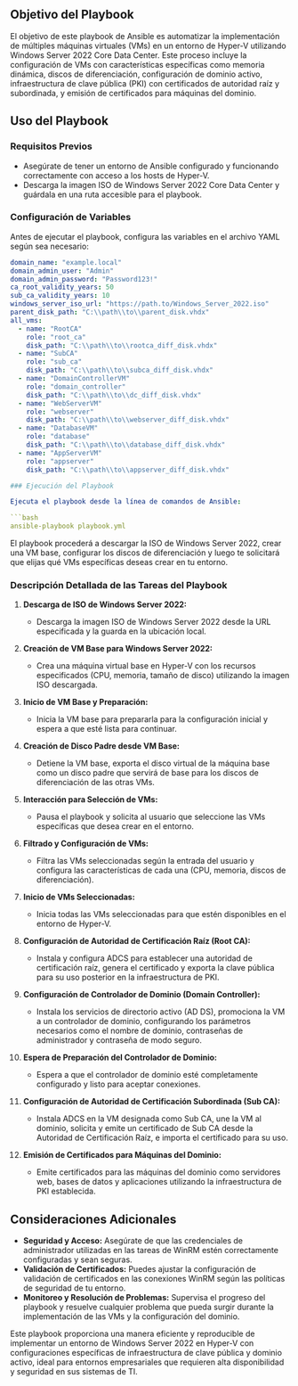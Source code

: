 ## Objetivo del Playbook

El objetivo de este playbook de Ansible es automatizar la implementación de múltiples máquinas virtuales (VMs) en un entorno de Hyper-V utilizando Windows Server 2022 Core Data Center. Este proceso incluye la configuración de VMs con características específicas como memoria dinámica, discos de diferenciación, configuración de dominio activo, infraestructura de clave pública (PKI) con certificados de autoridad raíz y subordinada, y emisión de certificados para máquinas del dominio.

## Uso del Playbook

### Requisitos Previos

- Asegúrate de tener un entorno de Ansible configurado y funcionando correctamente con acceso a los hosts de Hyper-V.
- Descarga la imagen ISO de Windows Server 2022 Core Data Center y guárdala en una ruta accesible para el playbook.

### Configuración de Variables

Antes de ejecutar el playbook, configura las variables en el archivo YAML según sea necesario:

```yaml
domain_name: "example.local"
domain_admin_user: "Admin"
domain_admin_password: "Password123!"
ca_root_validity_years: 50
sub_ca_validity_years: 10
windows_server_iso_url: "https://path.to/Windows_Server_2022.iso"
parent_disk_path: "C:\\path\\to\\parent_disk.vhdx"
all_vms:
  - name: "RootCA"
    role: "root_ca"
    disk_path: "C:\\path\\to\\rootca_diff_disk.vhdx"
  - name: "SubCA"
    role: "sub_ca"
    disk_path: "C:\\path\\to\\subca_diff_disk.vhdx"
  - name: "DomainControllerVM"
    role: "domain_controller"
    disk_path: "C:\\path\\to\\dc_diff_disk.vhdx"
  - name: "WebServerVM"
    role: "webserver"
    disk_path: "C:\\path\\to\\webserver_diff_disk.vhdx"
  - name: "DatabaseVM"
    role: "database"
    disk_path: "C:\\path\\to\\database_diff_disk.vhdx"
  - name: "AppServerVM"
    role: "appserver"
    disk_path: "C:\\path\\to\\appserver_diff_disk.vhdx"

### Ejecución del Playbook

Ejecuta el playbook desde la línea de comandos de Ansible:

```bash
ansible-playbook playbook.yml
```

El playbook procederá a descargar la ISO de Windows Server 2022, crear una VM base, configurar los discos de diferenciación y luego te solicitará que elijas qué VMs específicas deseas crear en tu entorno.

### Descripción Detallada de las Tareas del Playbook

1. **Descarga de ISO de Windows Server 2022:**
   - Descarga la imagen ISO de Windows Server 2022 desde la URL especificada y la guarda en la ubicación local.

2. **Creación de VM Base para Windows Server 2022:**
   - Crea una máquina virtual base en Hyper-V con los recursos especificados (CPU, memoria, tamaño de disco) utilizando la imagen ISO descargada.

3. **Inicio de VM Base y Preparación:**
   - Inicia la VM base para prepararla para la configuración inicial y espera a que esté lista para continuar.

4. **Creación de Disco Padre desde VM Base:**
   - Detiene la VM base, exporta el disco virtual de la máquina base como un disco padre que servirá de base para los discos de diferenciación de las otras VMs.

5. **Interacción para Selección de VMs:**
   - Pausa el playbook y solicita al usuario que seleccione las VMs específicas que desea crear en el entorno.

6. **Filtrado y Configuración de VMs:**
   - Filtra las VMs seleccionadas según la entrada del usuario y configura las características de cada una (CPU, memoria, discos de diferenciación).

7. **Inicio de VMs Seleccionadas:**
   - Inicia todas las VMs seleccionadas para que estén disponibles en el entorno de Hyper-V.

8. **Configuración de Autoridad de Certificación Raíz (Root CA):**
   - Instala y configura ADCS para establecer una autoridad de certificación raíz, genera el certificado y exporta la clave pública para su uso posterior en la infraestructura de PKI.

9. **Configuración de Controlador de Dominio (Domain Controller):**
   - Instala los servicios de directorio activo (AD DS), promociona la VM a un controlador de dominio, configurando los parámetros necesarios como el nombre de dominio, contraseñas de administrador y contraseña de modo seguro.

10. **Espera de Preparación del Controlador de Dominio:**
    - Espera a que el controlador de dominio esté completamente configurado y listo para aceptar conexiones.

11. **Configuración de Autoridad de Certificación Subordinada (Sub CA):**
    - Instala ADCS en la VM designada como Sub CA, une la VM al dominio, solicita y emite un certificado de Sub CA desde la Autoridad de Certificación Raíz, e importa el certificado para su uso.

12. **Emisión de Certificados para Máquinas del Dominio:**
    - Emite certificados para las máquinas del dominio como servidores web, bases de datos y aplicaciones utilizando la infraestructura de PKI establecida.

## Consideraciones Adicionales

- **Seguridad y Acceso:** Asegúrate de que las credenciales de administrador utilizadas en las tareas de WinRM estén correctamente configuradas y sean seguras.
- **Validación de Certificados:** Puedes ajustar la configuración de validación de certificados en las conexiones WinRM según las políticas de seguridad de tu entorno.
- **Monitoreo y Resolución de Problemas:** Supervisa el progreso del playbook y resuelve cualquier problema que pueda surgir durante la implementación de las VMs y la configuración del dominio.

Este playbook proporciona una manera eficiente y reproducible de implementar un entorno de Windows Server 2022 en Hyper-V con configuraciones específicas de infraestructura de clave pública y dominio activo, ideal para entornos empresariales que requieren alta disponibilidad y seguridad en sus sistemas de TI.
